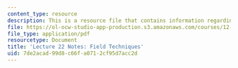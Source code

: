 ```yaml
---
content_type: resource
description: This is a resource file that contains information regarding field techniques.
file: https://ol-ocw-studio-app-production.s3.amazonaws.com/courses/12-001-introduction-to-geology-fall-2013/7de2acad99d8c66fa0712cf95d7acc2d_MIT12_001F13_Lec22Notes.pdf
file_type: application/pdf
resourcetype: Document
title: 'Lecture 22 Notes: Field Techniques'
uid: 7de2acad-99d8-c66f-a071-2cf95d7acc2d
---
```

